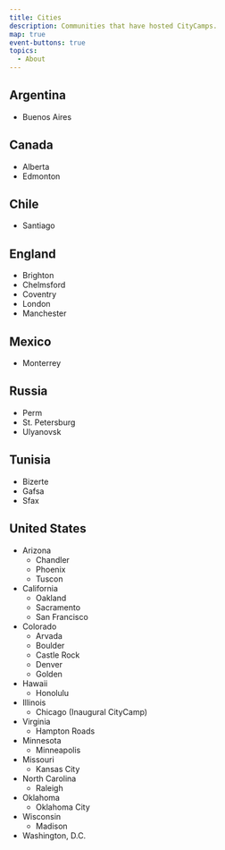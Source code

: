 ```yaml
---
title: Cities
description: Communities that have hosted CityCamps.
map: true
event-buttons: true
topics:
  - About
---
```


## Argentina

* Buenos Aires

## Canada

* Alberta
* Edmonton

## Chile

* Santiago

## England

* Brighton
* Chelmsford
* Coventry
* London
* Manchester

## Mexico

* Monterrey

## Russia

* Perm
* St. Petersburg
* Ulyanovsk

## Tunisia

* Bizerte
* Gafsa
* Sfax

## United States

* Arizona
  - Chandler
  - Phoenix
  - Tuscon
* California
  - Oakland
  - Sacramento
  - San Francisco
* Colorado
  - Arvada
  - Boulder
  - Castle Rock
  - Denver
  - Golden
* Hawaii
  - Honolulu
* Illinois
  - Chicago (Inaugural CityCamp)
* Virginia
  - Hampton Roads
* Minnesota
  - Minneapolis
* Missouri
  - Kansas City
* North Carolina
  - Raleigh
* Oklahoma
  - Oklahoma City
* Wisconsin
  - Madison
* Washington, D.C.
